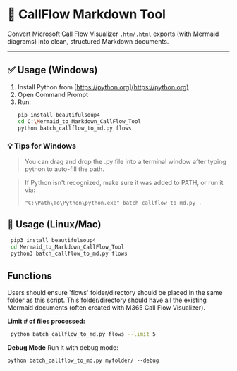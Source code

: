 # 🧰 CallFlow Markdown Tool

Convert Microsoft Call Flow Visualizer `.htm/.html` exports (with Mermaid diagrams) into clean, structured Markdown documents.

---

## ✅ Usage (Windows)

1. Install Python from [https://python.org](https://python.org)
2. Open Command Prompt
3. Run:
    ```bash
    pip install beautifulsoup4
    cd C:\Mermaid_to_Markdown_CallFlow_Tool
    python batch_callflow_to_md.py flows
    ```
### 💡 Tips for Windows
> You can drag and drop the .py file into a terminal window after typing python to auto-fill the path.


> If Python isn't recognized, make sure it was added to PATH, or run it via:
> ```arduino
>"C:\Path\To\Python\python.exe" batch_callflow_to_md.py .
>```


## 🐧 Usage (Linux/Mac)

   ```bash
    pip3 install beautifulsoup4
    cd Mermaid_to_Markdown_CallFlow_Tool
    python3 batch_callflow_to_md.py flows
  ```

## Functions 
Users should ensure 'flows' folder/directory should be placed in the same folder as this script. This folder/directory should have all the existing Mermaid documents (often created with M365 Call Flow Visualizer).

**Limit # of files processed:** 
```bash 
 python batch_callflow_to_md.py flows --limit 5
```

**Debug Mode**
Run it with debug mode:
```
python batch_callflow_to_md.py myfolder/ --debug
```